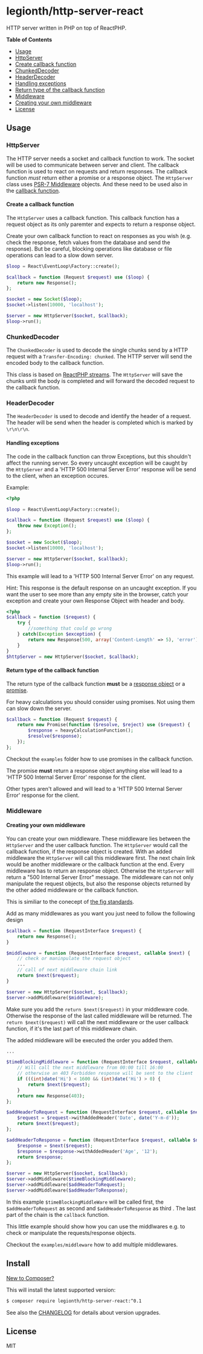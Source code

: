 # legionth/http-server-react

HTTP server written in PHP on top of ReactPHP.

**Table of Contents**
* [Usage](#usage)
 * [HttpServer](#httpserver)
  * [Create callback function](#create-a-callback-function)
 * [ChunkedDecoder](#chunkeddecoder)
 * [HeaderDecoder](#headerdecoder)
 * [Handling exceptions](#handling-exceptions)
 * [Return type of the callback function](#return-type-of-the-callback-function)
 * [Middleware](#middleware)
  * [Creating your own middleware](#creating-your-own-middleware)
* [License](#license)

## Usage

### HttpServer

The HTTP server needs a socket and callback function to work. The socket will be used to communicate between server and client.
The callback function is used to react on requests and return responses. The callback function *must* return either a promise or
a response object. The `HttpServer` class uses [PSR-7 Middleware](https://packagist.org/packages/ringcentral/psr7) objects.
And these need to be used also in the [callback function](#create-a-callback-function).

#### Create a callback function

The `HttpServer` uses a callback function. This callback function has a request object as its only paremter and expects to return
a response object.

Create your own callback function to react on responses as you wish (e.g. check the response, fetch values from the database and
send the response). But be careful, blocking operations like database or file operations can lead to
a slow down server.

```php
$loop = React\EventLoop\Factory::create();

$callback = function (Request $request) use ($loop) {
    return new Response();
};

$socket = new Socket($loop);
$socket->listen(10000, 'localhost');

$server = new HttpServer($socket, $callback);
$loop->run();
```

### ChunkedDecoder

The `ChunkedDecoder` is used to decode the single chunks send by a HTTP request with a `Transfer-Encoding: chunked`. The HTTP server will send the encoded body to the callback function.

This class is based on [ReactPHP streams](https://github.com/reactphp/stream). The `HttpServer` will save the chunks until the body is completed and will forward the decoded request to the callback function.

### HeaderDecoder

The `HeaderDecoder` is used to decode and identify the header of a request. The header will be send when the header is completed which is marked by `\r\n\r\n`.

#### Handling exceptions

The code in the callback function can throw Exceptions, but this shouldn't affect the running server.
So every uncaught exception will be caught by the `HttpServer` and a 'HTTP 500 Internal Server Error' response
will be send to the client, when an exception occures.

Example:
```php
<?php

$loop = React\EventLoop\Factory::create();

$callback = function (Request $request) use ($loop) {
    throw new Exception();
};

$socket = new Socket($loop);
$socket->listen(10000, 'localhost');

$server = new HttpServer($socket, $callback);
$loop->run();
```

This example will lead to a 'HTTP 500 Internal Server Error' on any request.

Hint: This response is the default response on an uncaught exception. If you want the user to see more than any empty site in the browser,
catch your exception and create your own Response Object with header and body.

```php
<?php
$callback = function ($request) {
    try {
        //something that could go wrong
    } catch(Exception $exception) {
        return new Response(500, array('Content-Length' => 5), 'error');
    }
}
$httpServer = new HttpServer($socket, $callback);
```

#### Return type of the callback function

The return type of the callback function **must** be a [response object](https://packagist.org/packages/ringcentral/psr7) or
a [promise](https://github.com/reactphp/promise).

For heavy calculations you should consider using promises. Not using them can slow down the server.

```php
$callback = function (Request $request) {
    return new Promise(function ($resolve, $reject) use ($request) {
        $response = heavyCalculationFunction();
        $resolve($response);
    });
};
```
Checkout the `examples` folder how to use promises in the callback function.

The promise **must** return a response object anything else will lead to a 'HTTP 500 Internal Server Error' response for the client.

Other types aren't allowed and will lead to a 'HTTP 500 Internal Server Error' response for the client.

### Middleware

#### Creating your own middleware

You can create your own middleware. These middleware lies between the `HttpServer` and the user callback function. The `HttpServer` would
call the callback function, if the response object is created. With an added middleware the `HttpServer` will call this middleware first.
The next chain link would be another middleware or the callback function at the end. Every middleware has to return an response object.
Otherwise the `HttpServer` will return a "500 Internal Server Error" message.
The middleware can not only manipulate the request objects, but also the response objects returned by the other added middleware or the callback function.

This is similiar to the conecept of [the fig standards](https://github.com/php-fig/fig-standards/blob/master/proposed/http-middleware/middleware-meta.md).

Add as many middlewares as you want you just need to follow the following design

```php
$callback = function (RequestInterface $request) {
    return new Response();
}

$middleware = function (RequestInterface $request, callable $next) {
    // check or maninpulate the request object
    ...
    // call of next middleware chain link
    return $next($request);
}

$server = new HttpServer($socket, $callback);
$server->addMiddleware($middleware);
```

Make sure you add the `return $next($request)` in your middleware code. Otherwise the response of the last called middleware will be returned.
The `return $next($request)` will call the next middleware or the user callback function, if it's the last part of this middleware chain.

The added middleware will be executed the order you added them.

```php
...

$timeBlockingMiddleware = function (RequestInterface $request, callable $next) {
    // Will call the next middleware from 00:00 till 16:00
    // otherwise an 403 Forbidden response will be sent to the client
    if (((int)date('Hi') < 1600 && (int)date('Hi') > 0) {
        return $next($request);
    }
    return new Response(403);
};

$addHeaderToRequest = function (RequestInterface $request, callable $next) {
    $request = $request->withAddedHeader('Date', date('Y-m-d'));
    return $next($request);
};

$addHeaderToResponse = function (RequestInterface $request, callable $next) {
    $response = $next($request);
    $response = $response->withAddedHeader('Age', '12');
    return $response;
};

$server = new HttpServer($socket, $callback);
$server->addMiddleware($timeBlockingMiddleware);
$server->addMiddleware($addHeaderToRequest);
$server->addMiddleware($addHeaderToResponse);
```
In this example `$timeBlockingMiddleWare` will be called first, the `$addHeaderToRequest` as second and `$addHeaderToResponse` as third .
The last part of the chain is the `callback` function.

This little example should show how you can use the middlwares e.g. to check or manipulate the requests/response objects.

Checkout the `examples/middleware` how to add multiple middlewares.

## Install

[New to Composer?](https://getcomposer.org/doc/00-intro.md)

This will install the latest supported version:

```bash
$ composer require legionth/http-server-react:^0.1
```

See also the [CHANGELOG](CHANGELOG.md) for details about version upgrades.

## License

MIT
